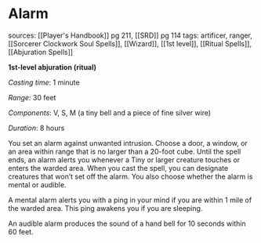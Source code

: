 # Alarm
sources: [[Player's Handbook]] pg 211, [[SRD]] pg 114
tags: artificer, ranger, [[Sorcerer Clockwork Soul Spells]], [[Wizard]], [[1st level]], [[Ritual Spells]], [[Abjuration Spells]]

**1st-level abjuration (ritual)**

*Casting time*: 1 minute

*Range*: 30 feet

*Components*: V, S, M (a tiny bell and a piece of fine silver wire)

*Duration*: 8 hours

You set an alarm against unwanted intrusion. Choose a door, a window, or an area within range that is no larger than a 20-foot cube. Until the spell ends, an alarm alerts you whenever a Tiny or larger creature touches or enters the warded area. When you cast the spell, you can designate creatures that won’t set off the alarm. You also choose whether the alarm is mental or audible.

A mental alarm alerts you with a ping in your mind if you are within 1 mile of the warded area. This ping awakens you if you are sleeping.

An audible alarm produces the sound of a hand bell for 10 seconds within 60 feet.
